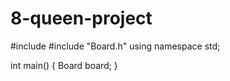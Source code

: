 # 8-queen-project
#include<iostream>
#include "Board.h"
using namespace std;

int main() 
{
	Board board;
}
